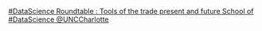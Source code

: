 [#DataScience Roundtable : Tools of the trade present and future   School of #DataScience   @UNCCharlotte](https://qi.tc/qi/112360)